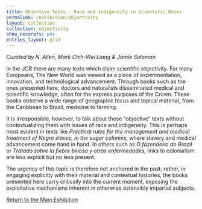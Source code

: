 ```yaml
---
title: Objective Texts - Race and Indigeneity in Scientific Books
permalink: /exhibition/objectivity
layout: collection
collection: objectivity
show_excerpts: yes
entries_layout: grid
---
```

*Curated by N. Allen, Mark Chih-Wei Liang & Jamie Solomon*

In the JCB there are many texts which claim scientific objectivity. For many Europeans, The New World was viewed as a place of experimentation, innovation, and technological advancement. Through books such as the ones presented here, doctors and naturalists disseminated medical and scientific knowledge, often for the express purposes of the Crown. These books observe a wide range of geographic focus and topical material, from the Caribbean to Brazil, medicine to farming.

It is irresponsible, however, to talk about these “objective” texts without contextualizing them with issues of race and indigeneity. This is perhaps most evident in texts like *Practical rules for the management and medical treatment of Negro slaves, in the sugar colonies,* where slavery and medical advancement come hand in hand.
In others such as *O fazendeiro do Brazil* or *Tratado sobre la fiebre biliosa y otras enfermedades,* links to colonialism are less explicit but no less present.

The urgency of this topic is therefore not anchored in the past; rather, in engaging explicitly with their material and contextual histories, the books presented here carry critically into the current moment, exposing the exploitative mechanisms inherent in otherwise ostensibly impartial subjects.

[Return to the Main Exhibition](/exhibition)


<!-- collection: exhibition
entries_layout: grid
show_excerpts: false
permalink: /exhibition/home/
 -->